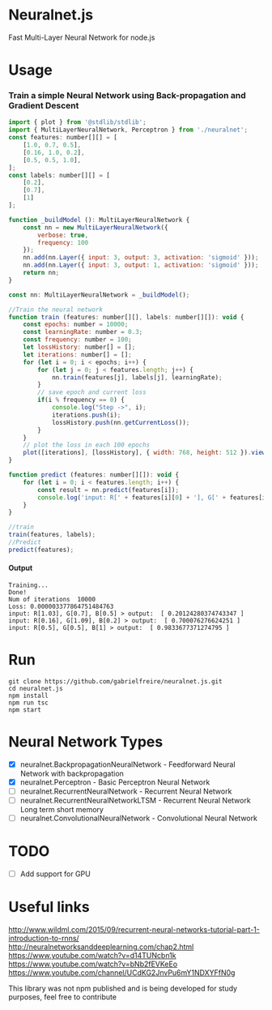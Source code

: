 # Neuralnet.js
Fast Multi-Layer Neural Network for node.js

# Usage
### Train a simple Neural Network using Back-propagation and Gradient Descent
```js
import { plot } from '@stdlib/stdlib';
import { MultiLayerNeuralNetwork, Perceptron } from './neuralnet';
const features: number[][] = [
    [1.0, 0.7, 0.5],
    [0.16, 1.0, 0.2],
    [0.5, 0.5, 1.0],
];
const labels: number[][] = [
    [0.2],
    [0.7],
    [1]
];

function _buildModel (): MultiLayerNeuralNetwork {
    const nn = new MultiLayerNeuralNetwork({
        verbose: true,
        frequency: 100
    });
    nn.add(nn.Layer({ input: 3, output: 3, activation: 'sigmoid' }));
    nn.add(nn.Layer({ input: 3, output: 1, activation: 'sigmoid' }));
    return nn;
}

const nn: MultiLayerNeuralNetwork = _buildModel();

//Train the neural network
function train (features: number[][], labels: number[][]): void {
    const epochs: number = 10000;
    const learningRate: number = 0.3;
    const frequency: number = 100;
    let lossHistory: number[] = [];
    let iterations: number[] = [];
    for (let i = 0; i < epochs; i++) {
        for (let j = 0; j < features.length; j++) {
            nn.train(features[j], labels[j], learningRate);
        }
        // save epoch and current loss
        if(i % frequency == 0) {
            console.log("Step ->", i);
            iterations.push(i);
            lossHistory.push(nn.getCurrentLoss());
        }
    }
    // plot the loss in each 100 epochs
    plot([iterations], [lossHistory], { width: 768, height: 512 }).view('browser');
}

function predict (features: number[][]): void {
    for (let i = 0; i < features.length; i++) {
        const result = nn.predict(features[i]);
        console.log('input: R[' + features[i][0] + '], G[' + features[i][1] + '], B[' + features[i][2] + '] > output: ', result);
    }
}

//train
train(features, labels);
//Predict
predict(features);
```


#### Output
```
Training...
Done!
Num of iterations  10000
Loss: 0.000003377864751484763
input: R[1.03], G[0.7], B[0.5] > output:  [ 0.20124280374743347 ]
input: R[0.16], G[1.09], B[0.2] > output:  [ 0.700076276624251 ]
input: R[0.5], G[0.5], B[1] > output:  [ 0.9833677371274795 ]
```
# Run
```
git clone https://github.com/gabrielfreire/neuralnet.js.git
cd neuralnet.js
npm install
npm run tsc
npm start
```

# Neural Network Types
- [x] neuralnet.BackpropagationNeuralNetwork - Feedforward Neural Network with backpropagation
- [x] neuralnet.Perceptron - Basic Perceptron Neural Network
- [ ] neuralnet.RecurrentNeuralNetwork - Recurrent Neural Network
- [ ] neuralnet.RecurrentNeuralNetworkLTSM - Recurrent Neural Network Long term short memory
- [ ] neuralnet.ConvolutionalNeuralNetwork - Convolutional Neural Network

# TODO
- [ ] Add support for GPU

# Useful links

http://www.wildml.com/2015/09/recurrent-neural-networks-tutorial-part-1-introduction-to-rnns/
http://neuralnetworksanddeeplearning.com/chap2.html
https://www.youtube.com/watch?v=d14TUNcbn1k
https://www.youtube.com/watch?v=bNb2fEVKeEo
https://www.youtube.com/channel/UCdKG2JnvPu6mY1NDXYFfN0g

This library was not npm published and is being developed for study purposes, feel free to contribute